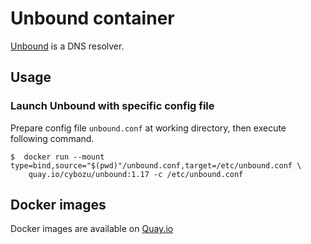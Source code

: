 # Unbound container

[Unbound](https://nlnetlabs.nl/projects/unbound/about/) is a DNS resolver.

## Usage

### Launch Unbound with specific config file

Prepare config file `unbound.conf` at working directory, then execute following command.

    $  docker run --mount type=bind,source="$(pwd)"/unbound.conf,target=/etc/unbound.conf \
        quay.io/cybozu/unbound:1.17 -c /etc/unbound.conf
 
## Docker images

Docker images are available on [Quay.io](https://quay.io/repository/cybozu/unbound)
